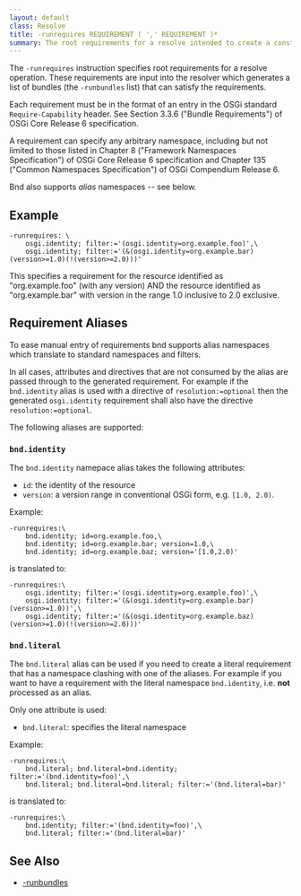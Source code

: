 ```yaml
---
layout: default
class: Resolve
title: -runrequires REQUIREMENT ( ',' REQUIREMENT )* 
summary: The root requirements for a resolve intended to create a constellation for the -runbundles.
---
```


The `-runrequires` instruction specifies root requirements for a resolve operation. These requirements are input into the resolver
which generates a list of bundles (the `-runbundles` list) that can satisfy the requirements.

Each requirement must be in the format of an entry in the OSGi standard `Require-Capability` header. See Section 3.3.6 ("Bundle Requirements") of OSGi Core Release 6 specification.

A requirement can specify any arbitrary namespace, including but not limited to those listed in Chapter 8 ("Framework Namespaces Specification") of OSGi Core Release 6 specification and Chapter 135 ("Common Namespaces Specification") of OSGi Compendium Release 6.

Bnd also supports *alias* namespaces -- see below. 

## Example

	-runrequires: \
		osgi.identity; filter:='(osgi.identity=org.example.foo)',\
		osgi.identity; filter:='(&(osgi.identity=org.example.bar)(version>=1.0)(!(version>=2.0)))'

This specifies a requirement for the resource identified as "org.example.foo" (with any version) AND the resource identified as "org.example.bar" with version in the range 1.0 inclusive to 2.0 exclusive.

## Requirement Aliases

To ease manual entry of requirements bnd supports alias namespaces which translate to standard namespaces and filters.

In all cases, attributes and directives that are not consumed by the alias are passed through to the generated requirement. For example if the `bnd.identity` alias is used with a directive of `resolution:=optional` then the generated `osgi.identity` requirement shall also have the directive `resolution:=optional`.

The following aliases are supported:

### `bnd.identity`

The `bnd.identity` namepace alias takes the following attributes:

* `id`: the identity of the resource
* `version`: a version range in conventional OSGi form, e.g. `[1.0, 2.0)`.

Example:

	-runrequires:\
		bnd.identity; id=org.example.foo,\
		bnd.identity; id=org.example.bar; version=1.0,\
		bnd.identity; id=org.example.baz; version='[1.0,2.0)'

is translated to:

	-runrequires:\
		osgi.identity; filter:='(osgi.identity=org.example.foo)',\
		osgi.identity; filter:='(&(osgi.identity=org.example.bar)(version>=1.0))',\
		osgi.identity; filter:='(&(osgi.identity=org.example.baz)(version>=1.0)(!(version>=2.0)))'

### `bnd.literal`

The `bnd.literal` alias can be used if you need to create a literal requirement that has a namespace clashing with one of the aliases. For example if you want to have a requirement with the literal namespace `bnd.identity`, i.e. **not** processed as an alias.

Only one attribute is used:

* `bnd.literal`: specifies the literal namespace

Example:

	-runrequires:\
		bnd.literal; bnd.literal=bnd.identity; filter:='(bnd.identity=foo)',\
		bnd.literal; bnd.literal=bnd.literal; filter:='(bnd.literal=bar)'

is translated to:

	-runrequires:\
		bnd.identity; filter:='(bnd.identity=foo)',\
		bnd.literal; filter:='(bnd.literal=bar)'

## See Also

* [-runbundles](runbundles.html)
